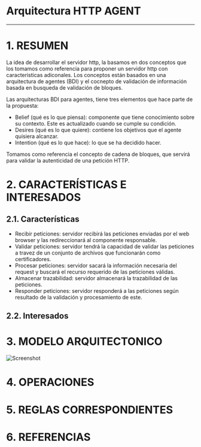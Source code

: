 # Arquitectura HTTP AGENT
--------------------------------------

# 1. RESUMEN

La idea de desarrollar el servidor http, la basamos en dos conceptos que los tomamos como referencia para proponer un servidor http con caracteristicas adiconales. Los conceptos están basados en una arquitectura de agentes (BDI) y el cocnepto de validación de información basada en busqueda de validación de bloques.

Las arquitecturas BDI para agentes, tiene tres elementos que hace parte de la propuesta:
  - Belief (qué es lo que piensa): componente que tiene conocimiento sobre su contexto. Este es actualizado cuando se cumple su condición.
  - Desires (qué es lo que quiere): contiene los objetivos que el agente quisiera alcanzar.
  - Intention (qué es lo que hace): lo que se ha decidido hacer.
  
Tomamos como referencia el concepto de cadena de bloques, que servirá para validar la autenticidad de una petición HTTP.

# 2. CARACTERÍSTICAS E INTERESADOS
## 2.1. Características
- Recibir peticiones: servidor recibirá las peticiones enviadas por el web browser y las redireccionará al componente responsable.
- Validar peticiones: servidor tendrá la capacidad de validar las peticiones a travez de un conjunto de archivos que funcionarán como certificadores.
- Procesar peticiones: servidor sacará la información necesaria del request y buscará el recurso requerido de las peticiones válidas.
- Almacenar trazabilidad: servidor almacenará la trazabilidad de las peticiones.
- Responder peticiones: servidor responderá a las peticiones según resultado de la validación y procesamiento de este.

## 2.2. Interesados

# 3. MODELO ARQUITECTONICO

![Screenshot](Http_Agent_Architecture)

# 4. OPERACIONES

# 5. REGLAS CORRESPONDIENTES

# 6. REFERENCIAS





